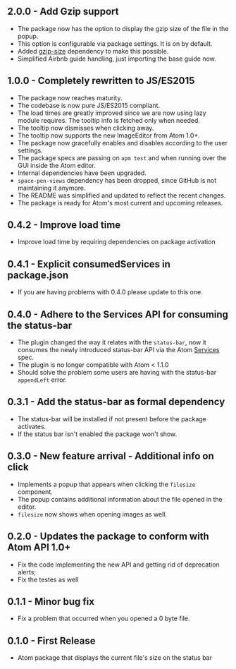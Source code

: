 ## 2.0.0 - Add Gzip support
* The package now has the option to display the gzip size of the file in the popup.
* This option is configurable via package settings. It is on by default.
* Added [gzip-size](https://www.npmjs.com/package/gzip-size) dependency to make this possible.
* Simplified Airbnb guide handling, just importing the base guide now.

## 1.0.0 - Completely rewritten to JS/ES2015
* The package now reaches maturity.
* The codebase is now pure JS/ES2015 compliant.
* The load times are greatly improved since we are now using lazy module requires. The tooltip info is fetched only when needed.
* The tooltip now dismisses when clicking away.
* The tooltip now supports the new ImageEditor from Atom 1.0+.
* The package now gracefully enables and disables according to the user settings.
* The package specs are passing on `apm test` and when running over the GUI inside the Atom editor.
* Internal dependencies have been upgraded.
* `space-pen-views` dependency has been dropped, since GitHub is not maintaining it anymore.
* The README was simplified and updated to reflect the recent changes.
* The package is ready for Atom's most current and upcoming releases.

## 0.4.2 - Improve load time
* Improve load time by requiring dependencies on package activation

## 0.4.1 - Explicit consumedServices in package.json
* If you are having problems with 0.4.0 please update to this one.

## 0.4.0 - Adhere to the Services API for consuming the status-bar
* The plugin changed the way it relates with the `status-bar`, now it consumes the newly introduced status-bar API via the Atom [Services](http://blog.atom.io/2015/03/25/new-services-API.html) spec.
* The plugin is no longer compatible with Atom < 1.1.0
* Should solve the problem some users are having with the status-bar `appendLeft` error.

## 0.3.1 - Add the status-bar as formal dependency
* The status-bar will be installed if not present before the package activates.
* If the status bar isn't enabled the package won't show.

## 0.3.0 - New feature arrival - Additional info on click
* Implements a popup that appears when clicking the `filesize` component.
* The popup contains additional information about the file opened in the editor.
* `filesize` now shows when opening images as well.

## 0.2.0 - Updates the package to conform with Atom API 1.0+
* Fix the code implementing the new API and getting rid of deprecation alerts;
* Fix the testes as well

## 0.1.1 - Minor bug fix
* Fix a problem that occurred when you opened a 0 byte file.

## 0.1.0 - First Release
* Atom package that displays the current file's size on the status bar
